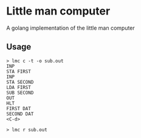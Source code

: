 # Little man computer
A golang implementation of the little man computer

## Usage
```
> lmc c -t -o sub.out
INP
STA FIRST
INP
STA SECOND
LDA FIRST
SUB SECOND
OUT
HLT
FIRST DAT
SECOND DAT
<C-d>

> lmc r sub.out
```

